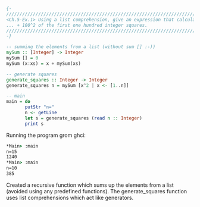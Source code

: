 ```haskell
{-
///////////////////////////////////////////////////////////////////////////////////////////////
<Ch.5-Ex.1> Using a list comprehension, give an expression that calculates the sum 1^2 + 2^2 + 3^2 +
... + 100^2 of the first one hundred integer squares. 
///////////////////////////////////////////////////////////////////////////////////////////////
-}

-- summing the elements from a list (without sum [] :-))
mySum :: [Integer] -> Integer
mySum [] = 0
mySum (x:xs) = x + mySum(xs)

-- generate squares
generate_squares :: Integer -> Integer
generate_squares n = mySum [x^2 | x <- [1..n]]

-- main
main = do
       putStr "n="
       n <- getLine
       let s = generate_squares (read n :: Integer)
       print s
```

Running the program grom ghci:
```cmd
*Main> :main
n=15
1240
*Main> :main
n=10
385
```

Created a recursive function which sums up the elements from a list (avoided using any predefined functions).
The generate_squares function uses list comprehensions which act like generators.
